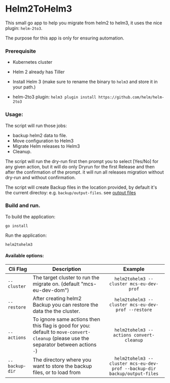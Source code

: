 # Helm2ToHelm3

This small go app to help you migrate from helm2 to helm3,
it uses the nice plugin: `helm-2to3`.

The purpose for this app is only for ensuring automation.


### Prerequisite

- Kubernetes cluster

- Helm 2 already has Tiller

- Install Helm 3 (make sure to rename the binary to `helm3` and store it in your path.)

- helm-2to3 plugin: `helm3 plugin install https://github.com/helm/helm-2to3`


### Usage:

The script will run those jobs: 
- backup helm2 data to file.
- Move configuration to Helm3
- Migrate Helm releases to Helm3
- Cleanup.

The script will run the dry-run first then prompt you to select [Yes/No] for any given action, but it will do only Dryrun for the first Release and then after the confirmation of the prompt.
it will run all releases migration without dry-run and without confirmation.

The script will create Backup files in the location provided, by default it's  the current directoy: e.g. `backup/output-files`. see [output files](backup/output-files/README.md)

### Build and run.

To build the application:

```
go install
```

Run the application:
```
helm2tohelm3
```


#### Available options:

| Cli Flag | Description | Example |
| ----------- | -------------- |:-----------:|
| `--cluster` | The target cluster to run the migrate on. (default "mcs-eu-dev-dom") | `helm2tohelm3 --cluster mcs-eu-dev-prof`
| `--restore` | After creating helm2 Backup you can restore the data the the cluster.  | `helm2tohelm3 --cluster mcs-eu-dev-prof --restore`
| `--actions` | To ignore same actions then this flag is good for you: default to `move-convert-cleanup` (please use the separator between actions `-`)  | `helm2tohelm3 --actions convert-cleanup`
| `--backup-dir` | The directory where you want to store the backup files, or to load from | `helm2tohelm3 --cluster mcs-eu-dev-prof --backup-dir backup/output-files`
